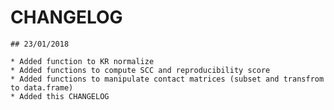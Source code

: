 # CHANGELOG
	
	## 23/01/2018

	* Added function to KR normalize
	* Added functions to compute SCC and reproducibility score
	* Added functions to manipulate contact matrices (subset and transfrom to data.frame)
	* Added this CHANGELOG
